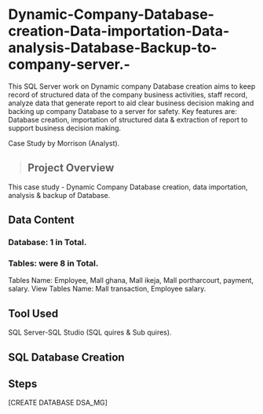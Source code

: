 # Dynamic-Company-Database-creation-Data-importation-Data-analysis-Database-Backup-to-company-server.-
This SQL Server work on Dynamic company Database creation aims to keep record of structured data of the company business activities, staff record, analyze data that generate report to aid clear business decision making and backing up company Database to a server for safety. Key features are: Database creation, importation of structured data & extraction of report to support business decision making.  

Case Study by Morrison (Analyst).

> ## Project Overview
This case study - Dynamic Company Database creation, data importation, analysis & backup of Database. 

## Data Content
### Database: 1 in Total.
 ### Tables: were 8 in Total.
Tables Name: Employee, Mall ghana, Mall ikeja, Mall portharcourt, payment, salary.
View Tables Name: Mall transaction, Employee salary.

## Tool Used
SQL Server-SQL Studio (SQL quires & Sub quires).

## SQL Database Creation

## Steps
[CREATE DATABASE DSA_MG]
